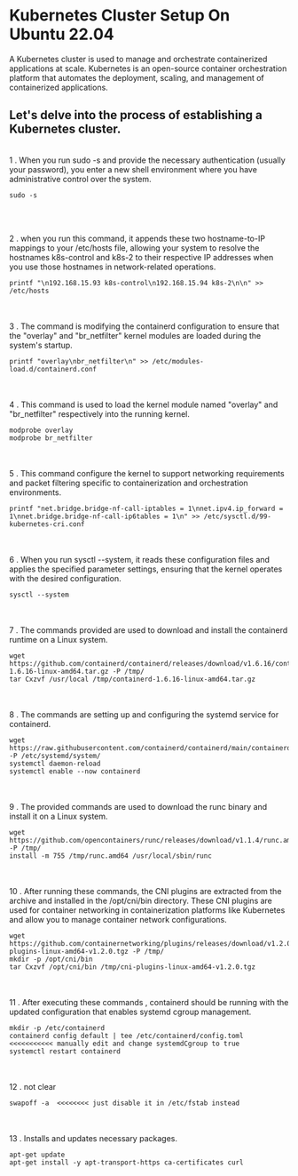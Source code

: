 # Kubernetes Cluster Setup On Ubuntu 22.04
A Kubernetes cluster is used to manage and orchestrate containerized applications at scale. Kubernetes is an open-source container orchestration platform that automates the deployment, scaling, and management of containerized applications.

## Let's delve into the process of establishing a Kubernetes cluster.
<br>
1 .  When you run sudo -s and provide the necessary authentication (usually your password), you enter a new shell environment where you have administrative control over the system.


```
sudo -s
```
<br>
<br>

2 . when you run this command, it appends these two hostname-to-IP mappings to your /etc/hosts file, allowing your system to resolve the hostnames k8s-control and k8s-2 to their respective IP addresses when you use those hostnames in network-related operations.
```
printf "\n192.168.15.93 k8s-control\n192.168.15.94 k8s-2\n\n" >> /etc/hosts
```
<br>
<br>
3 .  The command is modifying the containerd configuration to ensure that the "overlay" and "br_netfilter" kernel modules are loaded during the system's startup. 

```
printf "overlay\nbr_netfilter\n" >> /etc/modules-load.d/containerd.conf
```
<br>
<br>
4 . This command is used to load the kernel module named "overlay" and "br_netfilter" respectively into the running kernel.

```
modprobe overlay
modprobe br_netfilter
```
<br>
<br>
5 . This command  configure the kernel to support networking requirements and packet filtering specific to containerization and orchestration environments.

```
printf "net.bridge.bridge-nf-call-iptables = 1\nnet.ipv4.ip_forward = 1\nnet.bridge.bridge-nf-call-ip6tables = 1\n" >> /etc/sysctl.d/99-kubernetes-cri.conf
```
<br>
<br>
6 . When you run sysctl --system, it reads these configuration files and applies the specified parameter settings, ensuring that the kernel operates with the desired configuration.

```
sysctl --system
```
<br>
<br>
7 . The commands  provided are used to download and install the containerd runtime on a Linux system.

```
wget https://github.com/containerd/containerd/releases/download/v1.6.16/containerd-1.6.16-linux-amd64.tar.gz -P /tmp/
tar Cxzvf /usr/local /tmp/containerd-1.6.16-linux-amd64.tar.gz
```
<br>
<br>
8 . The commands are setting up and configuring the systemd service for containerd.

```
wget https://raw.githubusercontent.com/containerd/containerd/main/containerd.service -P /etc/systemd/system/
systemctl daemon-reload
systemctl enable --now containerd
```
<br>
<br>
9 . The provided commands are used to download the runc binary and install it on a Linux system.

```
wget https://github.com/opencontainers/runc/releases/download/v1.1.4/runc.amd64 -P /tmp/
install -m 755 /tmp/runc.amd64 /usr/local/sbin/runc
```
<br>
<br>
10 . After running these commands, the CNI plugins are extracted from the archive and installed in the /opt/cni/bin directory. These CNI plugins are used for container networking in containerization platforms like Kubernetes and allow you to manage container network configurations.

```
wget https://github.com/containernetworking/plugins/releases/download/v1.2.0/cni-plugins-linux-amd64-v1.2.0.tgz -P /tmp/
mkdir -p /opt/cni/bin
tar Cxzvf /opt/cni/bin /tmp/cni-plugins-linux-amd64-v1.2.0.tgz
```
<br>
<br>
11 . After executing  these commands , containerd should be running with the updated configuration that enables systemd cgroup management. 

```
mkdir -p /etc/containerd
containerd config default | tee /etc/containerd/config.toml   <<<<<<<<<<< manually edit and change systemdCgroup to true
systemctl restart containerd
```
<br>
<br>
12 . not clear

```
swapoff -a  <<<<<<<< just disable it in /etc/fstab instead
```
<br>
<br>
13 .  Installs and updates necessary packages.

```
apt-get update
apt-get install -y apt-transport-https ca-certificates curl
```



 
